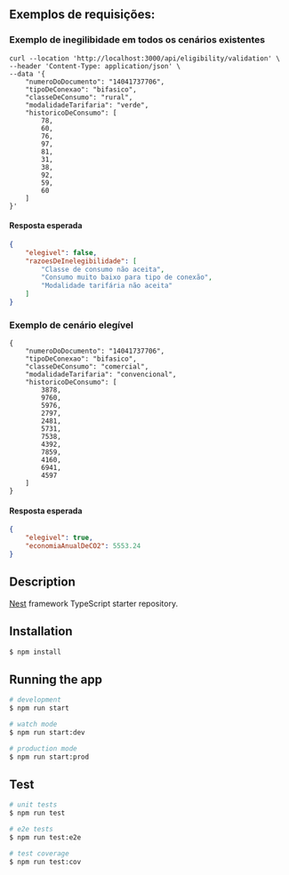 
## Exemplos de requisições:

### Exemplo de inegilibidade em todos os cenários existentes

```shell
curl --location 'http://localhost:3000/api/eligibility/validation' \
--header 'Content-Type: application/json' \
--data '{
    "numeroDoDocumento": "14041737706",
    "tipoDeConexao": "bifasico",
    "classeDeConsumo": "rural",
    "modalidadeTarifaria": "verde",
    "historicoDeConsumo": [
        78,
        60,
        76,
        97,
        81,
        31,
        38,
        92,
        59,
        60
    ]
}'
```

#### Resposta esperada

```json
{
    "elegivel": false,
    "razoesDeInelegibilidade": [
        "Classe de consumo não aceita",
        "Consumo muito baixo para tipo de conexão",
        "Modalidade tarifária não aceita"
    ]
}
```

### Exemplo de cenário elegível

```shell
{
    "numeroDoDocumento": "14041737706",
    "tipoDeConexao": "bifasico",
    "classeDeConsumo": "comercial",
    "modalidadeTarifaria": "convencional",
    "historicoDeConsumo": [
        3878,
        9760,
        5976,
        2797,
        2481,
        5731,
        7538,
        4392,
        7859,
        4160,
        6941,
        4597 
    ]
}
```

#### Resposta esperada

```json
{
    "elegivel": true,
    "economiaAnualDeCO2": 5553.24
}
```

## Description

[Nest](https://github.com/nestjs/nest) framework TypeScript starter repository.

## Installation

```bash
$ npm install
```

## Running the app

```bash
# development
$ npm run start

# watch mode
$ npm run start:dev

# production mode
$ npm run start:prod
```

## Test

```bash
# unit tests
$ npm run test

# e2e tests
$ npm run test:e2e

# test coverage
$ npm run test:cov
```

